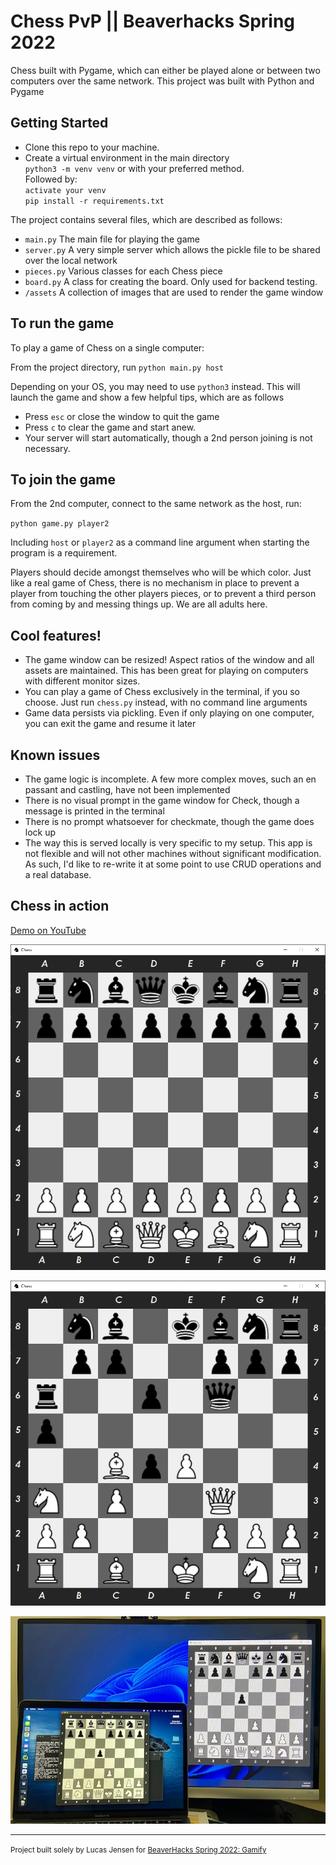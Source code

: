 Chess PvP || Beaverhacks Spring 2022
==============================

Chess built with Pygame, which can either be played alone or between two computers over the same network.  This project 
was built with Python and Pygame

Getting Started
------------
- Clone this repo to your machine. <br>
- Create a virtual environment in the main directory <br>
`python3 -m venv venv` or with your preferred method. <br>Followed by:<br>
`activate your venv` <br>
`pip install -r requirements.txt` <br>


The project contains several files, which are described as follows:
- `main.py` The main file for playing the game
- `server.py` A very simple server which allows the pickle file to be shared over the local network  
- `pieces.py` Various classes for each Chess piece
- `board.py`  A class for creating the board. Only used for backend testing.
- `/assets` A collection of images that are used to render the game window 


To run the game
------------

To play a game of Chess on a single computer:

From the project directory, run `python main.py host`  

Depending on your OS, you may need to use `python3` instead. This will launch the game and show a few helpful tips, which are as follows
- Press `esc` or close the window to quit the game
- Press `c` to clear the game and start anew.
- Your server will start automatically, though a 2nd person joining is not necessary.

To join the game
------------

From the 2nd computer, connect to the same network as the host, run:

`python game.py player2`

Including `host` or `player2` as a command line argument when starting the program is a requirement.

 Players should decide amongst themselves who will be which color. Just like a real game of Chess, there is no mechanism
in place to prevent a player from touching the other players pieces, or to prevent a third person from coming by and messing things up. 
 We are all adults here.

Cool features!
------------
- The game window can be resized! Aspect ratios of the window and all assets are maintained. This has been great for playing on computers with different monitor sizes.
- You can play a game of Chess exclusively in the terminal, if you so choose. Just run `chess.py` instead, with no command line arguments
- Game data persists via pickling. Even if only playing on one computer, you can exit the game and resume it later

Known issues
------------
- The game logic is incomplete. A few more complex moves, such an en passant and castling, have not been implemented
- There is no visual prompt in the game window for Check, though a message is printed in the terminal
- There is no prompt whatsoever for checkmate, though the game does lock up
- The way this is served locally is very specific to my setup. This app is not flexible and will not other machines without significant modification. As such, I'd like to re-write it at some point to use CRUD operations and a real database.

Chess in action
------------

<a href="https://www.youtube.com/watch?v=y30Trim7Tio&ab_channel=LucasJensen">Demo on YouTube</a>

![Start](assets/start_board.png)

![Mid](assets/mid_game.png)

![PvP](assets/PvP.jpg)


    


--------

<p><small>Project built solely by Lucas Jensen for <a href="https://beaverhacks-spring-2022.devpost.com/">BeaverHacks Spring 2022: Gamify</a></small></p>
